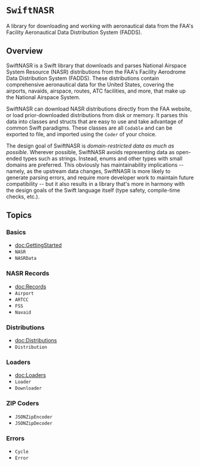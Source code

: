 # ``SwiftNASR``

A library for downloading and working with aeronautical data from the FAA's
Facility Aeronautical Data Distribution System (FADDS).

## Overview

SwiftNASR is a Swift library that downloads and parses National Airspace System
Resource (NASR) distributions from the FAA's Facility Aerodrome Data Distribution
System (FADDS). These distributions contain comprehensive aeronautical data for
the United States, covering the airports, navaids, airspace, routes, ATC
facilities, and more, that make up the National Airspace System.

SwiftNASR can download NASR distributions directly from the FAA website, or load
prior-downloaded distributions from disk or memory. It parses this data into
classes and structs that are easy to use and take advantage of common Swift
paradigms. These classes are all `Codable` and can be exported to file, and
imported using the `Coder` of your choice.

The design goal of SwiftNASR is _domain-restricted data as much as possible_.
Wherever possible, SwiftNASR avoids representing data as open-ended types such
as strings. Instead, enums and other types with small domains are preferred.
This obviously has maintainability implications -- namely, as the upstream data
changes, SwiftNASR is more likely to generate parsing errors, and require more
developer work to maintain future compatibility -- but it also results in a
library that's more in harmony with the design goals of the Swift language
itself (type safety, compile-time checks, etc.).

## Topics

### Basics

- <doc:GettingStarted>
- ``NASR``
- ``NASRData``

### NASR Records

- <doc:Records>
- ``Airport``
- ``ARTCC``
- ``FSS``
- ``Navaid``

### Distributions

- <doc:Distributions>
- ``Distribution``

### Loaders

- <doc:Loaders>
- ``Loader``
- ``Downloader``

### ZIP Coders

- ``JSONZipEncoder``
- ``JSONZipDecoder``

### Errors

- ``Cycle``
- ``Error``
